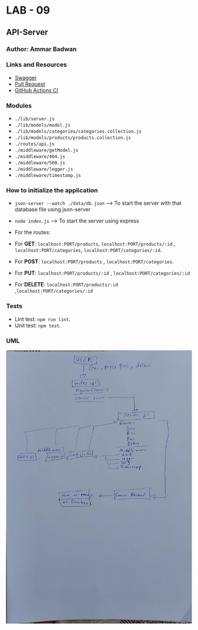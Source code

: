 # LAB - 09

## API-Server

### Author: Ammar Badwan

### Links and Resources

- [Swagger](https://app.swaggerhub.com/apis/ammarbadwan/Api-Server-ammar/1)
- [Pull Request](https://github.com/ammarBadwan-401-advanced-javascript/api-server/pull/5)
- [GitHub Actions CI](https://github.com/ammarBadwan-401-advanced-javascript/api-server/actions)

### Modules

* `./lib/server.js`
* `./lib/models/model.js`
* `./lib/models/categories/categories.collection.js`
* `./lib/models/products/products.collection.js`
* `./routes/api.js`
* `./middleware/getModel.js`
* `./middleware/404.js`
* `./middleware/500.js`
* `./middleware/logger.js`
* `./middleware/timestamp.js`



### How to initialize the application

* `json-server --watch ./data/db.json` --> To start the server with that database file using json-server
* `node index.js` --> To start the server using express

* For the routes:
* For **GET**: `localhost:PORT/products`, `localhost:PORT/products/:id` , `localhost:PORT/categories`, `localhost:PORT/categories/:id`.
* For **POST**: `localhost:PORT/products` , `localhost:PORT/categories`.
* For **PUT**:  `localhost:PORT/products/:id` , `localhost:PORT/categories/:id`
* For **DELETE**:  `localhost:PORT/products/:id` ,`localhost:PORT/categories/:id`

### Tests

* Lint test: `npm run lint`.
* Unit test: `npm test`.

### UML 
![API UML](./assets/api-uml.jpg)